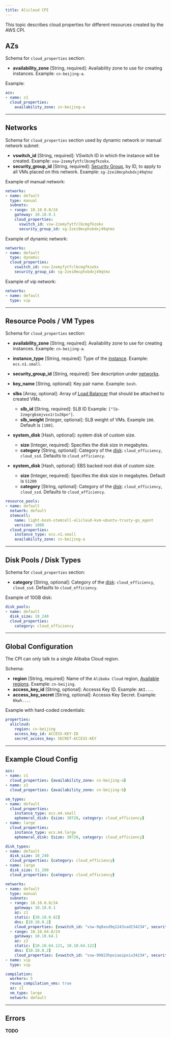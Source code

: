 ```yaml
---
title: Alicloud CPI
---
```


This topic describes cloud properties for different resources created by the AWS CPI.

## <a id='azs'></a> AZs

Schema for `cloud_properties` section:

* **availability_zone** [String, required]: Availability zone to use for creating instances. Example: `cn-beijing-a`.

Example:

```yaml
azs:
- name: z1
  cloud_properties:
    availability_zone: cn-beijing-a
```

---
## <a id='networks'></a> Networks

Schema for `cloud_properties` section used by dynamic network or manual network subnet:

* **vswitch_id** [String, required]: VSwitch ID in which the instance will be created. Example: `vsw-2zemyfytfclbcmgfkzokx`.
* **security_group_id** [String, required]: [Security Group](https://www.alibabacloud.com/help/zh/doc-detail/25468.htm), by ID, to apply to all VMs placed on this network. Example: `sg-2zei0mcphxbdxj49qtmz`

Example of manual network:

```yaml
networks:
- name: default
  type: manual
  subnets:
  - range: 10.10.0.0/24
    gateway: 10.10.0.1
    cloud_properties:
      vswitch_id: vsw-2zemyfytfclbcmgfkzokx
      security_group_id: sg-2zei0mcphxbdxj49qtmz
```

Example of dynamic network:

```yaml
networks:
- name: default
  type: dynamic
  cloud_properties:
    vswitch_id: vsw-2zemyfytfclbcmgfkzokx
    security_group_id: sg-2zei0mcphxbdxj49qtmz
```

Example of vip network:

```yaml
networks:
- name: default
  type: vip
```

---
## <a id='resource-pools'></a> Resource Pools / VM Types

Schema for `cloud_properties` section:

* **availability_zone** [String, required]: Availability zone to use for creating instances. Example: `cn-beijing-a`.
* **instance_type** [String, required]: Type of the [instance](https://www.alibabacloud.com/help/zh/doc-detail/25378.htm/). Example: `ecs.n1.small`.
* **security_group_id** [String, required]: See description under [networks](#networks). 
* **key_name** [String, optional]: Key pair name. Example: `bosh`.
* **slbs** [Array, optional]: Array of [Load Balancer](https://www.alibabacloud.com/help/zh/product/27537.htm) that should be attached to created VMs. 
  * **slb_id** [String, required]: SLB ID Example: `["lb-2zegrgbsmjvxx1r1v26pn"]`. 
  * **slb_weight** [Integer, optional]: SLB weight of VMs. Example `100`. Default is `[100]`.
* **system_disk** [Hash, optional]: system disk of custom size.
    * **size** [Integer, required]: Specifies the disk size in megabytes.
    * **category** [String, optional]: Category of the [disk](https://www.alibabacloud.com/help/doc-detail/25383.htm): `cloud_efficiency`, `cloud_ssd`. Defaults to `cloud_efficiency`.

* **system_disk** [Hash, optional]: EBS backed root disk of custom size.
    * **size** [Integer, required]: Specifies the disk size in megabytes. Default is `51200`
    * **category** [String, optional]: Category of the [disk](https://www.alibabacloud.com/help/doc-detail/25383.htm): `cloud_efficiency`, `cloud_ssd`. Defaults to `cloud_efficiency`.
    
```yaml
resource_pools:
- name: default
  network: default
  stemcell:
    name: light-bosh-stemcell-alicloud-kvm-ubuntu-trusty-go_agent
    version: 1008
  cloud_properties:
    instance_type: ecs.n1.small
    availability_zone: cn-beijing-a
```

---
## <a id='disk-pools'></a> Disk Pools / Disk Types

Schema for `cloud_properties` section:

* **category** [String, optional]: Category of the [disk](https://www.alibabacloud.com/help/doc-detail/25383.htm): `cloud_efficiency`, `cloud_ssd`. Defaults to `cloud_efficiency`.

Example of 10GB disk:

```yaml
disk_pools:
- name: default
  disk_size: 10_240
  cloud_properties:
    category: cloud_efficiency
```

---
## <a id='global'></a> Global Configuration

The CPI can only talk to a single Alibaba Cloud region. 

Schema:

* **region** [String, required]: Name of the `Alibaba Cloud` region, [Available regions](https://www.alibabacloud.com/help/doc-detail/40654.htm). Example: `cn-beijing`.
* **access\_key\_id** [String, optional]: Accesss Key ID. Example: `AKI...`.
* **access\_key\_secret** [String, optional]: Accesss Key Secret. Example: `0kwh...`.

Example with hard-coded credentials:

```yaml
properties:
  alicloud:
    region: cn-beijing
    access_key_id: ACCESS-KEY-ID
    secret_access_key: SECRET-ACCESS-KEY
```

---
## <a id='cloud-config'></a> Example Cloud Config

```yaml
azs:
- name: z1
  cloud_properties: {availability_zone: cn-beijing-a}
- name: z2
  cloud_properties: {availability_zone: cn-beijing-b}

vm_types:
- name: default
  cloud_properties:
    instance_type: ecs.m4.small
    ephemeral_disk: {size: 30720, category: cloud_efficiency}
- name: large
  cloud_properties:
    instance_type: ecs.m4.large
    ephemeral_disk: {size: 30720, category: cloud_efficiency}

disk_types:
- name: default
  disk_size: 10_240
  cloud_properties: {category: cloud_efficiency}
- name: large
  disk_size: 51_200
  cloud_properties: {category: cloud_efficiency}

networks:
- name: default
  type: manual
  subnets:
  - range: 10.10.0.0/24
    gateway: 10.10.0.1
    az: z1
    static: [10.10.0.62]
    dns: [10.10.0.2]
    cloud_properties: {vswitch_id: "vsw-9q8asd9q1243sad234234", security_group_id: "sg-a98234oiwoierupoi"}
  - range: 10.10.64.0/24
    gateway: 10.10.64.1
    az: z2
    static: [10.10.64.121, 10.10.64.122]
    dns: [10.10.0.2]
    cloud_properties: {vswitch_id: "vsw-99823hpoiaoipoiu34234", security_group_id: "sg-9uoiuere993499f"}
- name: vip
  type: vip

compilation:
  workers: 5
  reuse_compilation_vms: true
  az: z1
  vm_type: large
  network: default
```

---
## <a id='errors'></a> Errors

**TODO**